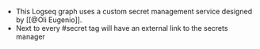 - This Logseq graph uses a custom secret management service designed by [[@Oli Eugenio]].
- Next to every #secret tag will have an external link to the secrets manager